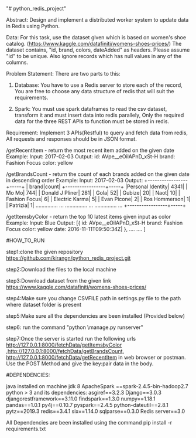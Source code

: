 "# python_redis_project" 

Abstract:
Design and implement a distributed worker system to update data in Redis using Python.


Data:
For this task, use the dataset given which is based on women's shoe catalog. (https://www.kaggle.com/datafiniti/womens-shoes-prices/)
The dataset contains, "id, brand, colors, dateAdded" as headers. Please assume "id" to be unique. Also ignore records which has null values in any of the columns.


Problem Statement:
There are two parts to this:
1. Database:
You have to use a Redis server to store each of the record, You are free to choose any data structure of redis that will suit the requirements.

2. Spark:
You must use spark dataframes to read the csv dataset, transform it and must insert data into redis parallely, Only the required data for the three REST APIs to function must be stored in redis.


Requirement:
Implement 3 APIs(Restful) to query and fetch data from redis, All requests and responses should be in JSON format.

/getRecentItem - return the most recent item added on the given date
Example:
Input:
2017-02-03
Output:
id: AVpe__eOilAPnD_xSt-H
brand: Fashion Focus
color: yellow

/getBrandsCount - return the count of each brands added on the given date in descending order
Example:
Input:
2017-02-03
Output:
+-----------------+-----+
| brand|count|
+-----------------+-----+
|Personal Identity| 4341|
| Mo Mo| 744|
| Donald J Pliner| 281|
| Gola| 52|
| Gubize| 20|
| Naot| 10|
| Fashion Focus| 6|
| Electric Karma| 5|
| Evan Picone| 2|
| Ros Hommerson| 1|
| Patrizia| 1|
............... ...
............... ...
............... ...
+-----------------+-----+


/getItemsbyColor - return the top 10 latest items given input as color
Example:
Input:
Blue
Output:
[{
id: AVpe__eOilAPnD_xSt-H
brand: Fashion Focus
color: yellow
date: 2016-11-11T09:50:34Z|
},
....
....
]




#HOW_TO_RUN

step1:clone the given repository https://github.com/kirangn/python_redis_project.git

step2:Download the files to the local machine 

step3:Download dataset from the given link https://www.kaggle.com/datafiniti/womens-shoes-prices/

step4:Make sure you change CSVFILE  path in settings.py file to the path where dataset folder is present

step5:Make sure all the dependencies are been installed (Provided below)

step6: run the command "python <folderpath of download files>\manage.py runserver" 

step7:Once the server is started run the following urls http://127.0.0.1:8000/fetchData/getItemsbyColor ,http://127.0.0.1:8000/fetchData/getBrandsCount, http://127.0.0.1:8000/fetchData/getRecentItem in web browser or postman. Use the POST Method and give the key:pair data in the body.

#DEPENDENCIES:

java installed on machine jdk 8 
ApacheSpark ==spark-2.4.5-bin-hadoop2.7
python > 3 and its dependencies:
	asgiref==3.2.3
	Django==3.0.3
	djangorestframework==3.11.0
	findspark==1.3.0
	numpy==1.18.1
	pandas==1.0.1
	py4j==0.10.7
	pyspark==2.4.5
	python-dateutil==2.8.1
	pytz==2019.3
	redis==3.4.1
	six==1.14.0
	sqlparse==0.3.0
Redis server==3.0


All Dependencies are been installed using the command pip install -r requirements.txt



